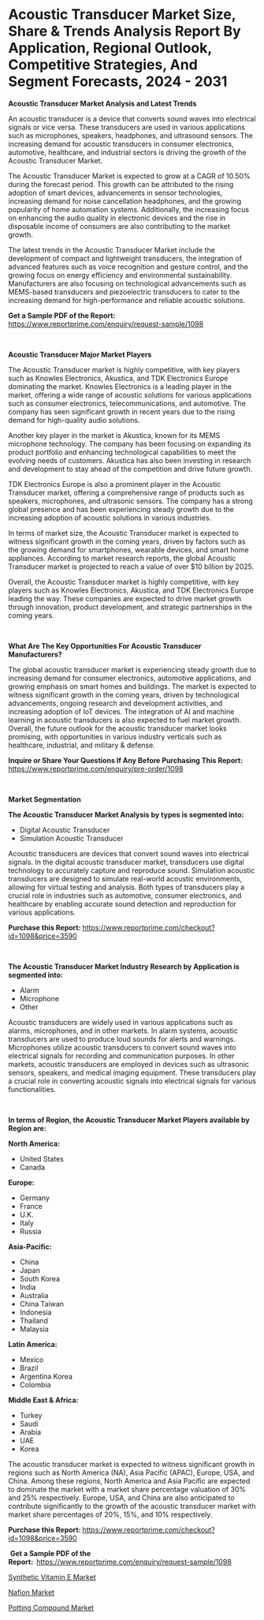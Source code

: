<p><h1>Acoustic Transducer Market Size, Share & Trends Analysis Report By Application, Regional Outlook, Competitive Strategies, And Segment Forecasts, 2024 - 2031</h1></p><p><strong>Acoustic Transducer Market Analysis and Latest Trends</strong></p>
<p><p>An acoustic transducer is a device that converts sound waves into electrical signals or vice versa. These transducers are used in various applications such as microphones, speakers, headphones, and ultrasound sensors. The increasing demand for acoustic transducers in consumer electronics, automotive, healthcare, and industrial sectors is driving the growth of the Acoustic Transducer Market.</p><p>The Acoustic Transducer Market is expected to grow at a CAGR of 10.50% during the forecast period. This growth can be attributed to the rising adoption of smart devices, advancements in sensor technologies, increasing demand for noise cancellation headphones, and the growing popularity of home automation systems. Additionally, the increasing focus on enhancing the audio quality in electronic devices and the rise in disposable income of consumers are also contributing to the market growth.</p><p>The latest trends in the Acoustic Transducer Market include the development of compact and lightweight transducers, the integration of advanced features such as voice recognition and gesture control, and the growing focus on energy efficiency and environmental sustainability. Manufacturers are also focusing on technological advancements such as MEMS-based transducers and piezoelectric transducers to cater to the increasing demand for high-performance and reliable acoustic solutions.</p></p>
<p><strong>Get a Sample PDF of the Report:&nbsp;</strong> <a href="https://www.reportprime.com/enquiry/request-sample/1098">https://www.reportprime.com/enquiry/request-sample/1098</a></p>
<p>&nbsp;</p>
<p><strong>Acoustic Transducer Major Market Players</strong></p>
<p><p>The Acoustic Transducer market is highly competitive, with key players such as Knowles Electronics, Akustica, and TDK Electronics Europe dominating the market. Knowles Electronics is a leading player in the market, offering a wide range of acoustic solutions for various applications such as consumer electronics, telecommunications, and automotive. The company has seen significant growth in recent years due to the rising demand for high-quality audio solutions.</p><p>Another key player in the market is Akustica, known for its MEMS microphone technology. The company has been focusing on expanding its product portfolio and enhancing technological capabilities to meet the evolving needs of customers. Akustica has also been investing in research and development to stay ahead of the competition and drive future growth.</p><p>TDK Electronics Europe is also a prominent player in the Acoustic Transducer market, offering a comprehensive range of products such as speakers, microphones, and ultrasonic sensors. The company has a strong global presence and has been experiencing steady growth due to the increasing adoption of acoustic solutions in various industries.</p><p>In terms of market size, the Acoustic Transducer market is expected to witness significant growth in the coming years, driven by factors such as the growing demand for smartphones, wearable devices, and smart home appliances. According to market research reports, the global Acoustic Transducer market is projected to reach a value of over $10 billion by 2025.</p><p>Overall, the Acoustic Transducer market is highly competitive, with key players such as Knowles Electronics, Akustica, and TDK Electronics Europe leading the way. These companies are expected to drive market growth through innovation, product development, and strategic partnerships in the coming years.</p></p>
<p>&nbsp;</p>
<p><strong>What Are The Key Opportunities For Acoustic Transducer Manufacturers?</strong></p>
<p><p>The global acoustic transducer market is experiencing steady growth due to increasing demand for consumer electronics, automotive applications, and growing emphasis on smart homes and buildings. The market is expected to witness significant growth in the coming years, driven by technological advancements, ongoing research and development activities, and increasing adoption of IoT devices. The integration of AI and machine learning in acoustic transducers is also expected to fuel market growth. Overall, the future outlook for the acoustic transducer market looks promising, with opportunities in various industry verticals such as healthcare, industrial, and military & defense.</p></p>
<p><strong>Inquire or Share Your Questions If Any Before Purchasing This Report:</strong> <a href="https://www.reportprime.com/enquiry/pre-order/1098">https://www.reportprime.com/enquiry/pre-order/1098</a></p>
<p>&nbsp;</p>
<p><strong>Market Segmentation</strong></p>
<p><strong>The Acoustic Transducer Market Analysis by types is segmented into:</strong></p>
<p><ul><li>Digital Acoustic Transducer</li><li>Simulation Acoustic Transducer</li></ul></p>
<p><p>Acoustic transducers are devices that convert sound waves into electrical signals. In the digital acoustic transducer market, transducers use digital technology to accurately capture and reproduce sound. Simulation acoustic transducers are designed to simulate real-world acoustic environments, allowing for virtual testing and analysis. Both types of transducers play a crucial role in industries such as automotive, consumer electronics, and healthcare by enabling accurate sound detection and reproduction for various applications.</p></p>
<p><strong>Purchase this Report:&nbsp;</strong><a href="https://www.reportprime.com/checkout?id=1098&price=3590">https://www.reportprime.com/checkout?id=1098&price=3590</a></p>
<p>&nbsp;</p>
<p><strong>The Acoustic Transducer Market Industry Research by Application is segmented into:</strong></p>
<p><ul><li>Alarm</li><li>Microphone</li><li>Other</li></ul></p>
<p><p>Acoustic transducers are widely used in various applications such as alarms, microphones, and in other markets. In alarm systems, acoustic transducers are used to produce loud sounds for alerts and warnings. Microphones utilize acoustic transducers to convert sound waves into electrical signals for recording and communication purposes. In other markets, acoustic transducers are employed in devices such as ultrasonic sensors, speakers, and medical imaging equipment. These transducers play a crucial role in converting acoustic signals into electrical signals for various functionalities.</p></p>
<p>&nbsp;</p>
<p><strong>In terms of Region, the Acoustic Transducer Market Players available by Region are:</strong></p>
<p>
    <p> <strong> North America: </strong>
        <ul>
            <li>United States</li>
            <li>Canada</li>
        </ul>
        </p> 
    <p> <strong> Europe: </strong>
        <ul>
            <li>Germany</li>
            <li>France</li>
            <li>U.K.</li>
            <li>Italy</li>
            <li>Russia</li>
        </ul>
        </p> 
    <p> <strong> Asia-Pacific: </strong>
        <ul>
            <li>China</li>
            <li>Japan</li>
            <li>South Korea</li>
            <li>India</li>
            <li>Australia</li>
            <li>China Taiwan</li>
            <li>Indonesia</li>
            <li>Thailand</li>
            <li>Malaysia</li>
        </ul>
        </p> 
    <p> <strong> Latin America: </strong>
        <ul>
            <li>Mexico</li>
            <li>Brazil</li>
            <li>Argentina Korea</li>
            <li>Colombia</li>
        </ul>
        </p> 
    <p> <strong> Middle East & Africa: </strong>
        <ul>
            <li>Turkey</li>
            <li>Saudi</li>
            <li>Arabia</li>
            <li>UAE</li>
            <li>Korea</li>
        </ul>
    </p>
    </p>
<p><p>The acoustic transducer market is expected to witness significant growth in regions such as North America (NA), Asia Pacific (APAC), Europe, USA, and China. Among these regions, North America and Asia Pacific are expected to dominate the market with a market share percentage valuation of 30% and 25% respectively. Europe, USA, and China are also anticipated to contribute significantly to the growth of the acoustic transducer market with market share percentages of 20%, 15%, and 10% respectively.</p></p>
<p><strong>Purchase this Report: </strong><a href="https://www.reportprime.com/checkout?id=1098&price=3590">https://www.reportprime.com/checkout?id=1098&price=3590</a></p>
<p>&nbsp;<strong>Get a Sample PDF of the Report:&nbsp;&nbsp;</strong><a href="https://www.reportprime.com/enquiry/request-sample/1098">https://www.reportprime.com/enquiry/request-sample/1098</a></p>
<p><strong></strong></p>
<p><p><a href="https://pretty-mail-caf.notion.site/Synthetic-Vitamin-E-Market-Dynamics-2024-2031-Also-about-Its-Market-Trends-Projections-and-Opport-cbe4b957df8a4f7b9a3acd3f84540fa4">Synthetic Vitamin E Market</a></p><p><a href="https://flame-sidecar-702.notion.site/Nafion-Market-A-Comprehensive-Report-of-its-Market-Share-Growth-Trends-2024-2031-0c06c9d287c44d328406a448d7c534fd">Nafion Market</a></p><p><a href="https://full-wildebeest-80b.notion.site/Potting-Compound-Market-Share-Market-New-Trends-Analysis-Report-By-Type-By-Application-By-End-us-c1d3b2dd9c584c2cbb81a1fd76207153">Potting Compound Market</a></p></p>
